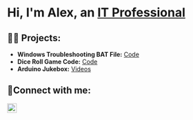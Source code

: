 <h1>Hi, I'm Alex, an <a href="https://www.linkedin.com/in/alexander-kuoma-little/">IT Professional</a></h1>

<h2>👨‍💻 Projects:</h2>

- <b>Windows Troubleshooting BAT File:</b> [Code](https://github.com/Little-Alexander-CS/WindowsTroubleshootBATCH/)
- <b>Dice Roll Game Code:</b> [Code](https://github.com/Little-Alexander-CS/Dice-Roll-Game/)
- <b>Arduino Jukebox:</b> [Videos](https://www.youtube.com/playlist?list=PLl-VaV4GTQssAdOybPnj1R9a8dx124vkB)

<h2>🤳Connect with me:</h2>

[<img align="left" alt="Alex's | LinkedIn" width="22px" src="https://cdn.jsdelivr.net/npm/simple-icons@v3/icons/linkedin.svg" />][linkedin]

[linkedin]: https://www.linkedin.com/in/alexander-kuoma-little/
